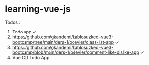 # learning-vue-js


Todos :

1. Todo app ✓
2. https://github.com/gkandemi/kablosuzkedi-vue3-bootcamp/tree/main/ders-1/odevler/class-list-app ✓
3. https://github.com/gkandemi/kablosuzkedi-vue3-bootcamp/blob/main/ders-1/odevler/comment-like-dislike-app ✓
4. Vue CLI Todo App